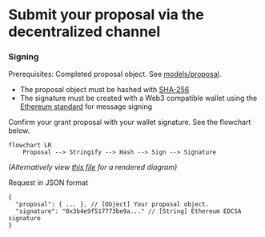 # Submit your proposal via the decentralized channel

### Signing
Prerequisites: Completed proposal object. See [models/proposal](models/project.json5).
- The proposal object must be hashed with [SHA-256](http://www.webtoolkit.info/javascript-sha256.html)
- The signature must be created with a Web3 compatible wallet using the [Ethereum standard](https://eips.ethereum.org/EIPS/eip-712#:~:text=The%20sign%20method%20calculates%20an,as%20an%20Ethereum%20specific%20signature.) for message signing

Confirm your grant proposal with your wallet signature. See the flowchart below.
```mermaid
flowchart LR
    Proposal --> Stringify --> Hash --> Sign --> Signature
```
_(Alternatively view [this file](examples/images/signing-flow.png) for a rendered diagram)_

Request in JSON format
```json5
{
  "proposal": { ... }, // [Object] Your proposal object.
  "signature": "0x3b4e9f517773be9a..." // [String] Ethereum EDCSA signature 
}
```